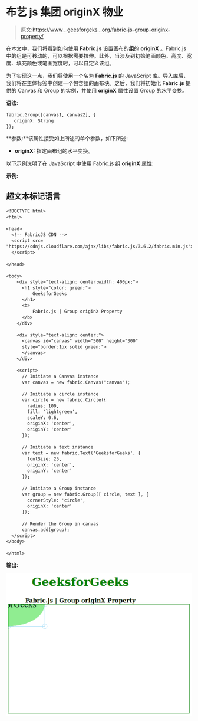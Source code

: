 # 布艺 js 集团 originX 物业

> 原文:[https://www . geesforgeks . org/fabric-js-group-originx-property/](https://www.geeksforgeeks.org/fabric-js-group-originx-property/)

在本文中，我们将看到如何使用 **Fabric.js** 设置画布的**组**的 **originX** 。Fabric.js 中的组是可移动的，可以根据需要拉伸。此外，当涉及到初始笔画颜色、高度、宽度、填充颜色或笔画宽度时，可以自定义该组。

为了实现这一点，我们将使用一个名为 **Fabric.js** 的 JavaScript 库。导入库后，我们将在主体标签中创建一个包含组的画布块。之后，我们将初始化 **Fabric.js** 提供的 Canvas 和 Group 的实例，并使用 **originX** 属性设置 Group 的水平变换。

**语法:**

```
fabric.Group([canvas1, canvas2], {
   originX: String
});
```

**参数:**该属性接受如上所述的单个参数，如下所述:

*   **originX:** 指定画布组的水平变换。

以下示例说明了在 JavaScript 中使用 Fabric.js 组 **originX** 属性:

**示例:**

## 超文本标记语言

```
<!DOCTYPE html>
<html>

<head>
  <!-- FabricJS CDN -->
  <script src=
"https://cdnjs.cloudflare.com/ajax/libs/fabric.js/3.6.2/fabric.min.js">
  </script>

</head>

<body>
    <div style="text-align: center;width: 400px;">
      <h1 style="color: green;">
          GeeksforGeeks
      </h1>
      <b>
          Fabric.js | Group originX Property
      </b>
    </div>

    <div style="text-align: center;">
      <canvas id="canvas" width="500" height="300"
      style="border:1px solid green;">
      </canvas>
    </div>

    <script>
      // Initiate a Canvas instance
      var canvas = new fabric.Canvas("canvas");

      // Initiate a circle instance
      var circle = new fabric.Circle({
        radius: 100,
        fill: 'lightgreen',
        scaleY: 0.6,
        originX: 'center',
        originY: 'center'
      });

      // Initiate a text instance
      var text = new fabric.Text('GeeksforGeeks', {
        fontSize: 25,
        originX: 'center',
        originY: 'center'
      });

      // Initiate a Group instance
      var group = new fabric.Group([ circle, text ], {  
        cornerStyle: 'circle',   
        originX: 'center'   
      });

      // Render the Group in canvas
      canvas.add(group);
  </script>
</body>

</html>
```

**输出:**

![](img/a1ab8e088ef723a083a3d1fc10861f1d.png)